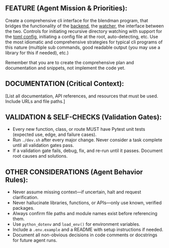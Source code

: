 
## FEATURE (Agent Mission & Priorities):

Create a comprehensive cli interface for the blendman program, that bridges the functionality of the [backend](/packages/pocketbase_backend/), the [watcher](/packages/rename_watcher/), the interface between the two. Controls for initiating recursive directory watching with support for the [toml config](/packages/rename_watcher/src/rename_watcher/config.py), initiating a config file at the root, auto-detecting, etc. Use the most idiomatic and comprehensive strategies for typical cli programs of this nature (multiple sub commands, good readable output (you may use a library for this if needed), etc.)

Remember that you are to create the comprehensive plan and documentation and snippets, not implement the code yet.

## DOCUMENTATION (Critical Context):

[List all documentation, API references, and resources that must be used. Include URLs and file paths.]

## VALIDATION & SELF-CHECKS (Validation Gates):

- Every new function, class, or route MUST have Pytest unit tests (expected use, edge, and failure cases).
- Run `./dev.sh` after every major change. Never consider a task complete until all validation gates pass.
- If a validation gate fails, debug, fix, and re-run until it passes. Document root causes and solutions.

## OTHER CONSIDERATIONS (Agent Behavior Rules):

- Never assume missing context—if uncertain, halt and request clarification.
- Never hallucinate libraries, functions, or APIs—only use known, verified packages.
- Always confirm file paths and module names exist before referencing them.
- Use `python_dotenv` and `load_env()` for environment variables.
- Include a `.env.example` and a README with setup instructions if needed.
- Document all non-obvious decisions in code comments or docstrings for future agent runs.
